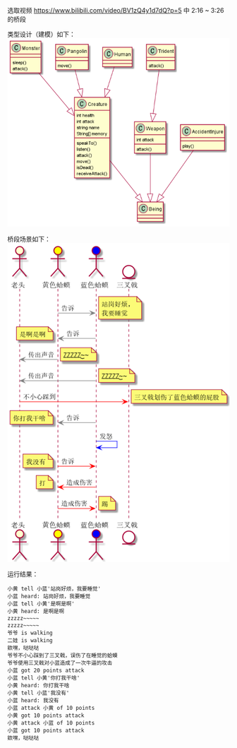 选取视频 https://www.bilibili.com/video/BV1zQ4y1d7dQ?p=5 中 2:16 ~ 3:26 的桥段

类型设计（建模）如下：
![](uml/characters.png)

桥段场景如下：
![](uml/timeline.png)


运行结果：

```
小黄 tell 小蓝'站岗好烦，我要睡觉'
小蓝 heard: 站岗好烦，我要睡觉
小蓝 tell 小黄'是啊是啊'
小黄 heard: 是啊是啊
zzzzz~~~~~
zzzzz~~~~~
爷爷 is walking
二娃 is walking
欸嘿，哒哒哒
爷爷不小心踩到了三叉戟，误伤了在睡觉的蛤蟆
爷爷使用三叉戟对小蓝造成了一次牛逼的攻击
小蓝 got 20 points attack
小蓝 tell 小黄'你打我干啥'
小黄 heard: 你打我干啥
小黄 tell 小蓝'我没有'
小蓝 heard: 我没有
小蓝 attack 小黄 of 10 points
小黄 got 10 points attack
小黄 attack 小蓝 of 10 points
小蓝 got 10 points attack
欸嘿，哒哒哒
```

